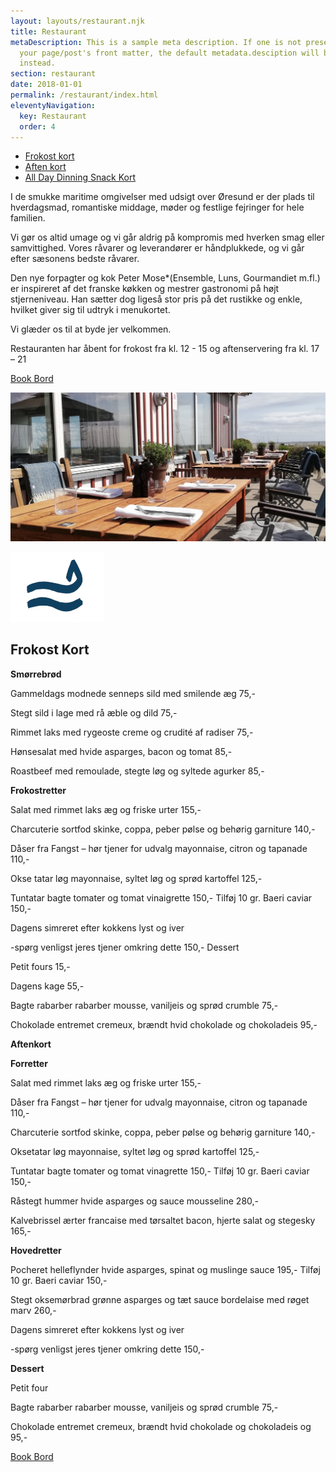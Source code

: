 ```yaml
---
layout: layouts/restaurant.njk
title: Restaurant
metaDescription: This is a sample meta description. If one is not present in
  your page/post's front matter, the default metadata.desciption will be used
  instead.
section: restaurant
date: 2018-01-01
permalink: /restaurant/index.html
eleventyNavigation:
  key: Restaurant
  order: 4
---
```

<div class="page-links">
  <ul>
    <li><a href="#frokost-kort">Frokost kort</a></li>
    <li><a href="#aften-kort">Aften kort</a></li>
    <li><a href="#all-day">All Day Dinning Snack Kort</a></li>
  </ul>
</div>

I de smukke maritime omgivelser med udsigt over Øresund er der plads til hverdagsmad, romantiske middage, møder og festlige fejringer for hele familien. 

Vi gør os altid umage og vi går aldrig på kompromis med hverken smag eller samvittighed. Vores råvarer og leverandører er håndplukkede, og vi går efter sæsonens bedste råvarer. 

Den nye forpagter og kok Peter Mose*(Ensemble, Luns, Gourmandiet m.fl.) er inspireret af det franske køkken og mestrer gastronomi på højt stjerneniveau. Han sætter dog ligeså stor pris på det rustikke og enkle, hvilket giver sig til udtryk i menukortet. 

Vi glæder os til at byde jer velkommen.

Restauranten har åbent for frokost fra kl. 12 - 15 og aftenservering fra kl. 17 – 21

<a class="call-to-action" target="_blank" href="https://book.dinnerbooking.com/dk/en-US/book/index/2826/2">Book Bord</a>

![](/static/img/180881031_889854698259351_8564399153402122095_n.jpg)

![](/static/img/logo_wave_blue-0.1x.jpg)

<h2 id="frokost-kort">Frokost Kort</h2>

**Smørrebrød**

Gammeldags modnede senneps sild med smilende æg 75,-

Stegt sild i lage med rå æble og dild 75,-

Rimmet laks med rygeoste creme og crudité af radiser 75,-

Hønsesalat med hvide asparges, bacon og tomat 85,-

Roastbeef med remoulade, stegte løg og syltede agurker 85,-

**Frokostretter**

Salat med rimmet laks
æg og friske urter 155,-

Charcuterie
sortfod skinke, coppa, peber pølse og behørig garniture 140,-

Dåser fra Fangst – hør tjener for udvalg
mayonnaise, citron og tapanade 110,-

Okse tatar
løg mayonnaise, syltet løg og sprød kartoffel 125,-

Tuntatar
bagte tomater og tomat vinaigrette 150,-
Tilføj 10 gr. Baeri caviar 150,-

Dagens simreret efter kokkens lyst og iver

\-spørg venligst jeres tjener omkring dette 150,- 
Dessert

Petit fours 15,-

Dagens kage 55,-

Bagte rabarber
rabarber mousse, vaniljeis og sprød crumble 75,-

Chokolade entremet
cremeux, brændt hvid chokolade og chokoladeis 95,-

**Aftenkort**

**Forretter**

Salat med rimmet laks
æg og friske urter 155,-

Dåser fra Fangst – hør tjener for udvalg
mayonnaise, citron og tapanade 110,-

Charcuterie
sortfod skinke, coppa, peber pølse og behørig garniture 140,-

Oksetatar
løg mayonnaise, syltet løg og sprød kartoffel 125,-

Tuntatar
bagte tomater og tomat vinagrette 150,-
Tilføj 10 gr. Baeri caviar 150,-

Råstegt hummer
hvide asparges og sauce mousseline 280,-

Kalvebrissel
ærter francaise med tørsaltet bacon, hjerte salat og stegesky 165,-

**Hovedretter**

Pocheret helleflynder
hvide asparges, spinat og muslinge sauce 195,-
Tilføj 10 gr. Baeri caviar 150,-

Stegt oksemørbrad
grønne asparges og tæt sauce bordelaise med røget marv 260,-

Dagens simreret efter kokkens lyst og iver

\-spørg venligst jeres tjener omkring dette 150,-

**Dessert**

Petit four

Bagte rabarber
rabarber mousse, vaniljeis og sprød crumble 75,-

Chokolade entremet
cremeux, brændt hvid chokolade og chokoladeis og 95,-

<a class="call-to-action" target="_blank" href="https://book.dinnerbooking.com/dk/en-US/book/index/2826/2">Book Bord</a>